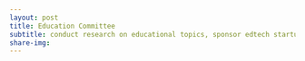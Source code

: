 ```yaml
---
layout: post
title: Education Committee
subtitle: conduct research on educational topics, sponsor edtech startups, donate to educational non-profits
share-img:
---
```


